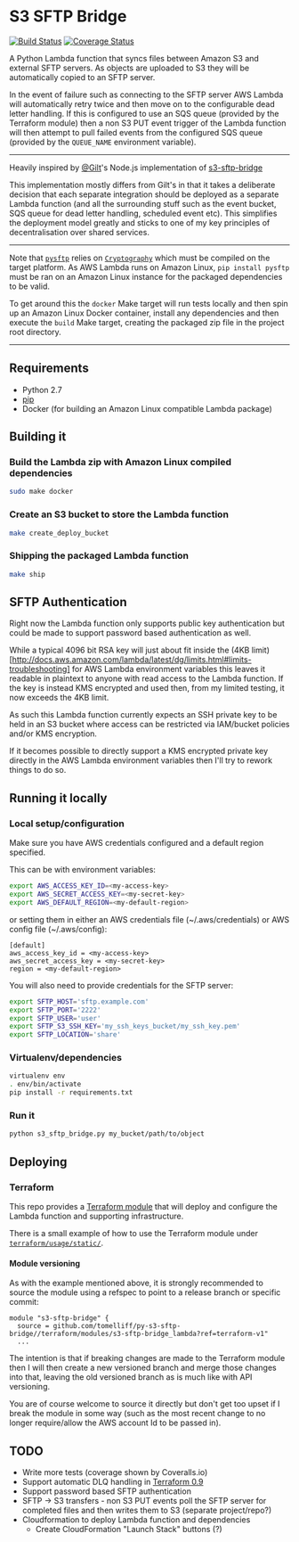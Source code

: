 # S3 SFTP Bridge

[![Build Status](https://travis-ci.org/tomelliff/py-s3-sftp-bridge.svg?branch=master)](https://travis-ci.org/tomelliff/py-s3-sftp-bridge)
[![Coverage Status](https://coveralls.io/repos/github/tomelliff/py-s3-sftp-bridge/badge.svg?branch=master)](https://coveralls.io/github/tomelliff/py-s3-sftp-bridge?branch=master)

A Python Lambda function that syncs files between Amazon S3 and external SFTP servers. As objects are uploaded to S3 they will be automatically copied to an SFTP server.

In the event of failure such as connecting to the SFTP server AWS Lambda will automatically retry twice and then move on to the configurable dead letter handling. If this is configured to use an SQS queue (provided by the Terraform module) then a non S3 PUT event trigger of the Lambda function will then attempt to pull failed events from the configured SQS queue (provided by the `QUEUE_NAME` environment variable).

---

Heavily inspired by [@Gilt](https://github.com/gilt)'s Node.js implementation of [s3-sftp-bridge](https://github.com/gilt/s3-sftp-bridge)

This implementation mostly differs from Gilt's in that it takes a deliberate decision that each separate integration should be deployed as a separate Lambda function (and all the surrounding stuff such as the event bucket, SQS queue for dead letter handling, scheduled event etc). This simplifies the deployment model greatly and sticks to one of my key principles of decentralisation over shared services.

---

Note that [`pysftp`](https://pypi.python.org/pypi/pysftp) relies on [`Cryptography`](https://pypi.python.org/pypi/cryptography) which must be compiled on the target platform. As AWS Lambda runs on Amazon Linux, `pip install pysftp` must be ran on an Amazon Linux instance for the packaged dependencies to be valid.

To get around this the `docker` Make target will run tests locally and then spin up an Amazon Linux Docker container, install any dependencies and then execute the `build` Make target, creating the packaged zip file in the project root directory.

---

## Requirements

* Python 2.7
* [pip](https://pypi.python.org/pypi/pip)
* Docker (for building an Amazon Linux compatible Lambda package)

## Building it

### Build the Lambda zip with Amazon Linux compiled dependencies
```sh
sudo make docker
```

### Create an S3 bucket to store the Lambda function
```sh
make create_deploy_bucket
```

### Shipping the packaged Lambda function
```sh
make ship
```

## SFTP Authentication

Right now the Lambda function only supports public key authentication but could be made to support password based authentication as well.

While a typical 4096 bit RSA key will just about fit inside the (4KB limit)[http://docs.aws.amazon.com/lambda/latest/dg/limits.html#limits-troubleshooting] for AWS Lambda environment variables this leaves it readable in plaintext to anyone with read access to the Lambda function. If the key is instead KMS encrypted and used then, from my limited testing, it now exceeds the 4KB limit.

As such this Lambda function currently expects an SSH private key to be held in an S3 bucket where access can be restricted via IAM/bucket policies and/or KMS encryption.

If it becomes possible to directly support a KMS encrypted private key directly in the AWS Lambda environment variables then I'll try to rework things to do so.

## Running it locally

### Local setup/configuration

Make sure you have AWS credentials configured and a default region specified.

This can be with environment variables:

```sh
export AWS_ACCESS_KEY_ID=<my-access-key>
export AWS_SECRET_ACCESS_KEY=<my-secret-key>
export AWS_DEFAULT_REGION=<my-default-region>
```

or setting them in either an AWS credentials file (~/.aws/credentials) or AWS config file (~/.aws/config):

```
[default]
aws_access_key_id = <my-access-key>
aws_secret_access_key = <my-secret-key>
region = <my-default-region>
```

You will also need to provide credentials for the SFTP server:

```sh
export SFTP_HOST='sftp.example.com'
export SFTP_PORT='2222'
export SFTP_USER='user'
export SFTP_S3_SSH_KEY='my_ssh_keys_bucket/my_ssh_key.pem'
export SFTP_LOCATION='share'
```

### Virtualenv/dependencies

```sh
virtualenv env
. env/bin/activate
pip install -r requirements.txt
```

### Run it

```sh
python s3_sftp_bridge.py my_bucket/path/to/object
```

## Deploying

### Terraform

This repo provides a [Terraform module](https://github.com/tomelliff/py-s3-sftp-bridge/tree/master/terraform/modules) that will deploy and configure the Lambda function and supporting infrastructure.

There is a small example of how to use the Terraform module under [`terraform/usage/static/`](https://github.com/tomelliff/py-s3-sftp-bridge/tree/master/terraform/usage/static).

#### Module versioning

As with the example mentioned above, it is strongly recommended to source the module using a refspec to point to a release branch or specific commit:

```hcl
module "s3-sftp-bridge" {
  source = github.com/tomelliff/py-s3-sftp-bridge//terraform/modules/s3-sftp-bridge_lambda?ref=terraform-v1"
  ...
```

The intention is that if breaking changes are made to the Terraform module then I will then create a new versioned branch and merge those changes into that, leaving the old versioned branch as is much like with API versioning.

You are of course welcome to source it directly but don't get too upset if I break the module in some way (such as the most recent change to no longer require/allow the AWS account Id to be passed in).

## TODO

- Write more tests (coverage shown by Coveralls.io)
- Support automatic DLQ handling in [Terraform 0.9](https://github.com/hashicorp/terraform/pull/12188)
- Support password based SFTP authentication
- SFTP -> S3 transfers - non S3 PUT events poll the SFTP server for completed files and then writes them to S3 (separate project/repo?)
- Cloudformation to deploy Lambda function and dependencies
  - Create CloudFormation "Launch Stack" buttons (?)
